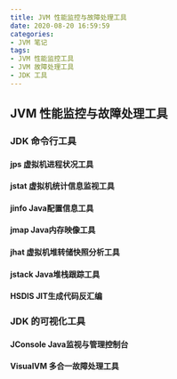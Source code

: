 ```yaml
---
title: JVM 性能监控与故障处理工具
date: 2020-08-20 16:59:59
categories: 
- JVM 笔记
tags:
- JVM 性能监控工具
- JVM 故障处理工具
- JDK 工具
---
```


## 									JVM 性能监控与故障处理工具

### JDK 命令行工具

#### jps 虚拟机进程状况工具



#### jstat 虚拟机统计信息监视工具



#### jinfo Java配置信息工具



#### jmap Java内存映像工具



#### jhat 虚拟机堆转储快照分析工具



#### jstack Java堆栈跟踪工具



#### HSDIS JIT生成代码反汇编



### JDK 的可视化工具



#### JConsole Java监视与管理控制台



#### VisualVM 多合一故障处理工具